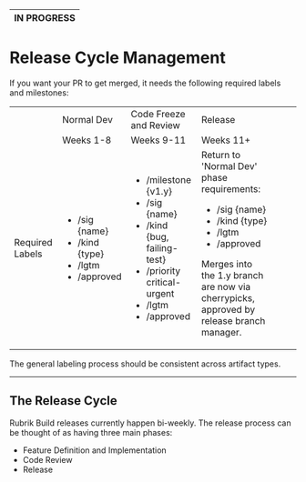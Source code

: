 | IN PROGRESS |
| --- |

# Release Cycle Management

If you want your PR to get merged, it needs the following required labels and milestones:
<table>
<tr>
<td></td>
<td>Normal Dev</td>
<td>Code Freeze and Review</td>
<td>Release</td>
</tr>
<tr>
<td></td>
<td>Weeks 1-8</td>
<td>Weeks 9-11</td>
<td>Weeks 11+</td>
</tr>
<tr>
<td>Required Labels</td>
<td>
<ul>
<!--Weeks 1-8-->
<li>/sig {name}</li>
<li>/kind {type}</li>
<li>/lgtm</li>
<li>/approved</li>
</ul>
</td>
<td>
<ul>
<!--Weeks 9-11-->
<li>/milestone {v1.y}</li>
<li>/sig {name}</li>
<li>/kind {bug, failing-test}</li>
<li>/priority critical-urgent</li>
<li>/lgtm</li>
<li>/approved</li>
</ul>
</td>
<td>
<!--Weeks 11+-->
Return to 'Normal Dev' phase requirements:
<ul>
<li>/sig {name}</li>
<li>/kind {type}</li>
<li>/lgtm</li>
<li>/approved</li>
</ul>

Merges into the 1.y branch are now via cherrypicks, approved by release branch manager.
</td>
<td>
<ul>
</td>
</tr>
</table>

The general labeling process should be consistent across artifact types.

---

## The Release Cycle

Rubrik Build releases currently happen bi-weekly.  The release process can be thought of as having three main phases:

* Feature Definition and Implementation
* Code Review
* Release 


